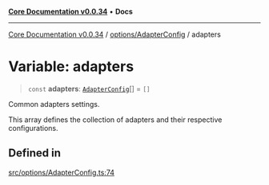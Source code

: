 [**Core Documentation v0.0.34**](../../../README.md) • **Docs**

***

[Core Documentation v0.0.34](../../../modules.md) / [options/AdapterConfig](../README.md) / adapters

# Variable: adapters

> `const` **adapters**: [`AdapterConfig`](../interfaces/AdapterConfig.md)[] = `[]`

Common adapters settings.

This array defines the collection of adapters and their respective configurations.

## Defined in

[src/options/AdapterConfig.ts:74](https://github.com/stonemjs/core/blob/805ab978d87a028eb5ea9c9da928beb091ec1971/src/options/AdapterConfig.ts#L74)
